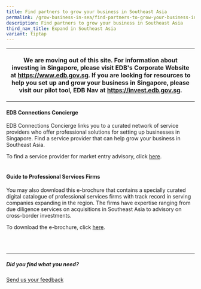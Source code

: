 ```yaml
---
title: Find partners to grow your business in Southeast Asia
permalink: /grow-business-in-sea/find-partners-to-grow-your-business-in-sea/
description: Find partners to grow your business in Southeast Asia
third_nav_title: Expand in Southeast Asia
variant: tiptap
---
```

<table style="minWidth: 25px">
<colgroup>
<col>
</colgroup>
<tbody>
<tr>
<th rowspan="1" colspan="1">
<p>We are moving out of this site. For information about investing in Singapore,
please visit EDB's Corporate Website at <a href="https://www.edb.gov.sg" rel="noopener noreferrer nofollow" target="_blank">https://www.edb.gov.sg</a>. If you are looking
for resources to help you set up and grow your business in Singapore, please
visit our pilot tool, EDB Nav at <a href="https://invest.edb.gov.sg" rel="noopener noreferrer nofollow" target="_blank">https://invest.edb.gov.sg</a>.</p>
</th>
</tr>
</tbody>
</table>
<h4>EDB Connections Concierge</h4>
<p>EDB Connections Concierge links you to a curated network of service providers
who offer professional solutions for setting up businesses in Singapore.
Find a service provider that can help grow your business in Southeast Asia.&nbsp;&nbsp;</p>
<p>To find a service provider for market entry advisory, click <a href="https://www.edb.gov.sg/connections-concierge/service-providers.html?tab=general-service-providers&amp;servicecategory=marketentryadvisory" rel="noopener noreferrer nofollow" target="_blank">here</a>.&nbsp;&nbsp;
<br>
<br>
</p>
<h4>Guide to Professional Services Firms</h4>
<p>You may also download this e-brochure that contains a specially curated
digital catalogue of professional services firms with track record in serving
companies expanding in the region. The firms have expertise ranging from
due diligence services on acquisitions in Southeast Asia to advisory on
cross-border investments.&nbsp;&nbsp;</p>
<p>To download the e-brochure, click <a href="https://www.enterprisesg.gov.sg/all-forms/professional-services-partner-guide" rel="noopener noreferrer nofollow" target="_blank">here</a>.</p>
<p>
<br>
<br>
</p>
<hr>
<h5>Did you find what you need?</h5>
<p><a href="https://form.gov.sg/642693623cb98f001239be0d" rel="noopener noreferrer nofollow" target="_blank">Send us your feedback</a>
</p>
